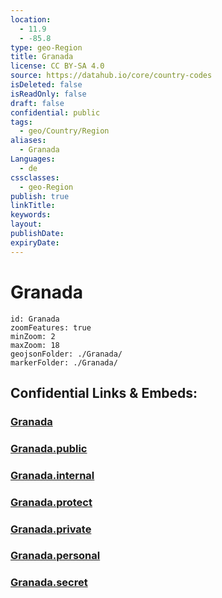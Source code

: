 ```yaml
---
location:
  - 11.9
  - -85.8
type: geo-Region
title: Granada
license: CC BY-SA 4.0
source: https://datahub.io/core/country-codes
isDeleted: false
isReadOnly: false
draft: false
confidential: public
tags:
  - geo/Country/Region
aliases:
  - Granada
Languages:
  - de
cssclasses:
  - geo-Region
publish: true
linkTitle:
keywords:
layout:
publishDate:
expiryDate:
---
```


# Granada

```leaflet
id: Granada
zoomFeatures: true 
minZoom: 2 
maxZoom: 18
geojsonFolder: ./Granada/
markerFolder: ./Granada/
```


## Confidential Links & Embeds: 

### [Granada](/_Standards/Earth/Continent/America~Central/Nicaragua/departments~Nicaragua/Granada.md) 

### [Granada.public](/_public/Earth/Continent/America~Central/Nicaragua/departments~Nicaragua/Granada.public.md) 

### [Granada.internal](/_internal/Earth/Continent/America~Central/Nicaragua/departments~Nicaragua/Granada.internal.md) 

### [Granada.protect](/_protect/Earth/Continent/America~Central/Nicaragua/departments~Nicaragua/Granada.protect.md) 

### [Granada.private](/_private/Earth/Continent/America~Central/Nicaragua/departments~Nicaragua/Granada.private.md) 

### [Granada.personal](/_personal/Earth/Continent/America~Central/Nicaragua/departments~Nicaragua/Granada.personal.md) 

### [Granada.secret](/_secret/Earth/Continent/America~Central/Nicaragua/departments~Nicaragua/Granada.secret.md)

